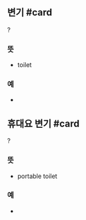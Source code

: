 ## 변기 #card
?
### 뜻
- toilet
### 예
-
<!--SR:!2025-01-05,38,230-->

## 휴대요 변기 #card
?
### 뜻
- portable toilet
### 예
-
<!--SR:!2024-12-20,6,228-->

